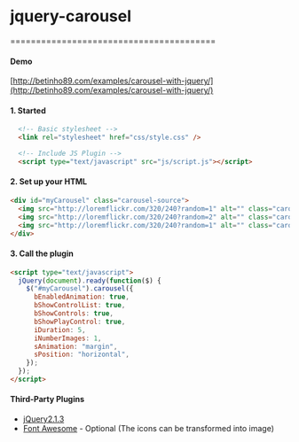 # jquery-carousel
========================================

#### Demo

[http://betinho89.com/examples/carousel-with-jquery/](http://betinho89.com/examples/carousel-with-jquery/)

#### 1. Started
```html
  <!-- Basic stylesheet -->
  <link rel="stylesheet" href="css/style.css" />

  <!-- Include JS Plugin -->
  <script type="text/javascript" src="js/script.js"></script>
```

#### 2. Set up your HTML
```html
<div id="myCarousel" class="carousel-source">
  <img src="http://loremflickr.com/320/240?random=1" alt="" class="carousel-element" />
  <img src="http://loremflickr.com/320/240?random=2" alt="" class="carousel-element" />
  <img src="http://loremflickr.com/320/240?random=1" alt="" class="carousel-element" />
</div>
```

#### 3. Call the plugin
```html
<script type="text/javascript">
  jQuery(document).ready(function($) {
    $("#myCarousel").carousel({
      bEnabledAnimation: true,
      bShowControlList: true,
      bShowControls: true,
      bShowPlayControl: true,
      iDuration: 5,
      iNumberImages: 1,
      sAnimation: "margin",
      sPosition: "horizontal",
    });
  });
</script>
```


#### Third-Party Plugins
* [jQuery2.1.3](https://ajax.googleapis.com/ajax/libs/jquery/2.1.3/jquery.min.js)
* [Font Awesome](http://fontawesome.io/icons/) - Optional (The icons can be transformed into image)
